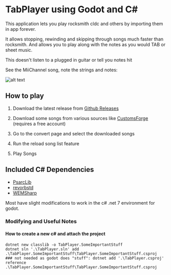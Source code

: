 # TabPlayer using Godot and C#


This application lets you play rocksmith cldc and others by importing them in app forever.

It allows stopping, rewinding and skipping through songs much faster than rocksmith.
And allows you to play along with the notes as you would TAB or sheet music.

This doesn't listen to a plugged in guitar or tell you notes hit

See the MiiChannel song, note the strings and notes:

![alt text](https://www.murph9.com/assets/images/tab_player_mii.png)

## How to play

1. Download the latest release from [Github Releases](https://github.com/Murph9/tabplayerV2/releases)

1. Download some songs from various sources like [CustomsForge](https://customsforge.com/index.php) (requires a free account)

1. Go to the convert page and select the downloaded songs
1. Run the reload song list feature
1. Play Songs


## Included C# Dependencies
- [PsarcLib](https://github.com/kokolihapihvi/Rocksmith2014PsarcLib)
- [revorbstd](https://github.com/overtools/revorbstd)
- [WEMSharp](https://github.com/neon-nyan/WEMSharp)

Most have slight modifications to work in the c# .net 7 environment for godot.




### Modifying and Useful Notes

#### How to create a new c# and attach the project

```
dotnet new classlib -o TabPlayer.SomeImportantStuff
dotnet sln '.\TabPlayer.sln' add .\TabPlayer.SomeImportantStuff\TabPlayer.SomeImportantStuff.csproj
### not needed as godot does "stuff": dotnet add '.\TabPlayer.csproj' reference .\TabPlayer.SomeImportantStuff\TabPlayer.SomeImportantStuff.csproj
```
